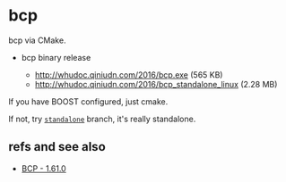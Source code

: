 bcp
===

bcp via CMake.

-   bcp binary release

    +   <http://whudoc.qiniudn.com/2016/bcp.exe> (565 KB)
    +   <http://whudoc.qiniudn.com/2016/bcp_standalone_linux> (2.28 MB)

If you have BOOST configured, just cmake.

If not, try [`standalone`](https://github.com/district10/bcp/tree/standalone) branch, it's really standalone.

## refs and see also

-   [BCP - 1.61.0](http://www.boost.org/doc/libs/1_61_0/tools/bcp/doc/html/index.html)
